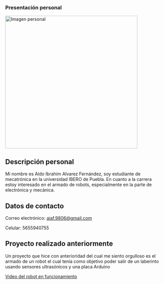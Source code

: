 ### Presentación personal

<img src="../recursos/imgs/20251020_125704.jpg" alt="Imagen personal" width="420">

## Descripción personal
Mi nombre es Aldo Ibrahim Alvarez Fernández, soy estudiante de mecatrónica en la universidad IBERO de Puebla. En cuanto a la carrera estoy interesado en el armado de robots, especialmente en la parte de electrónica y mecánica.

## Datos de contacto
Correo electrónico: aiaf.9806@gmail.com

Celular: 5655940755

## Proyecto realizado anteriormente
Un proyecto que hice con anterioridad del cual me siento orgulloso es el armado de un robot el cual tenía como objetivo poder salir de un laberinto usando sensores ultrasónicos y una placa Arduino

[Video del robot en funcionamiento](https://drive.google.com/file/d/1knKkPT8mbaSQ2rapCiuHYpQpysLO0NIK/view?usp=sharing)
